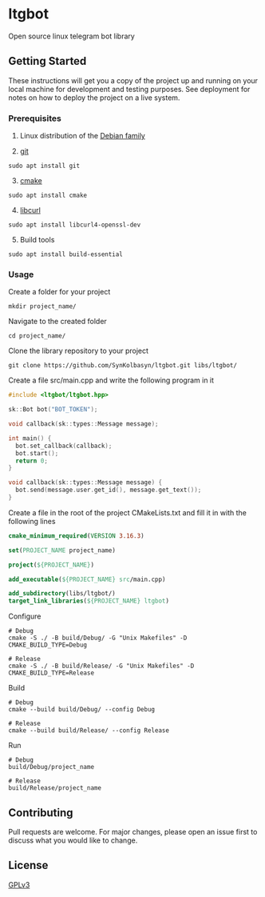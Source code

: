 # ltgbot
Open source linux telegram bot library

## Getting Started

These instructions will get you a copy of the project up and running on your local machine for development and testing purposes. See deployment for notes on how to deploy the project on a live system.

### Prerequisites

1. Linux distribution of the [Debian family](https://distrowatch.com/search.php?basedon=Debian&status=Active#distrosearch)

2. [git](https://git-scm.com/)
```Shell
sudo apt install git
```

3. [cmake](https://cmake.org/)
```Shell
sudo apt install cmake
```

4. [libcurl](https://curl.se/libcurl/)
```Shell
sudo apt install libcurl4-openssl-dev
```

5. Build tools
```Shell
sudo apt install build-essential
```

### Usage

Create a folder for your project
```Shell
mkdir project_name/
```

Navigate to the created folder
```Shell
cd project_name/
```

Clone the library repository to your project
```Shell
git clone https://github.com/SynKolbasyn/ltgbot.git libs/ltgbot/
```

Create a file src/main.cpp and write the following program in it
```C++
#include <ltgbot/ltgbot.hpp>

sk::Bot bot("BOT_TOKEN");

void callback(sk::types::Message message);

int main() {
  bot.set_callback(callback);
  bot.start();
  return 0;
}

void callback(sk::types::Message message) {
  bot.send(message.user.get_id(), message.get_text());
}

```

Create a file in the root of the project CMakeLists.txt and fill it in with the following lines
```CMake
cmake_minimum_required(VERSION 3.16.3)

set(PROJECT_NAME project_name)

project(${PROJECT_NAME})

add_executable(${PROJECT_NAME} src/main.cpp)

add_subdirectory(libs/ltgbot/)
target_link_libraries(${PROJECT_NAME} ltgbot)
```

Configure
```Shell
# Debug
cmake -S ./ -B build/Debug/ -G "Unix Makefiles" -D CMAKE_BUILD_TYPE=Debug

# Release
cmake -S ./ -B build/Release/ -G "Unix Makefiles" -D CMAKE_BUILD_TYPE=Release
```

Build
```Shell
# Debug
cmake --build build/Debug/ --config Debug

# Release
cmake --build build/Release/ --config Release
```

Run
```Shell
# Debug
build/Debug/project_name

# Release
build/Release/project_name
```

## Contributing

Pull requests are welcome. For major changes, please open an issue first
to discuss what you would like to change.

## License

[GPLv3](https://www.gnu.org/licenses/gpl-3.0-standalone.html)
